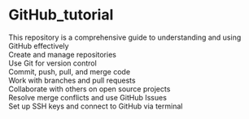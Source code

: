 # GitHub_tutorial
This repository is a comprehensive guide to understanding and using GitHub effectively
<br>
Create and manage repositories
<br>
Use Git for version control
<br>
Commit, push, pull, and merge code
<br>
Work with branches and pull requests
<br>
Collaborate with others on open source projects
<br>
Resolve merge conflicts and use GitHub Issues
<br>
Set up SSH keys and connect to GitHub via terminal

